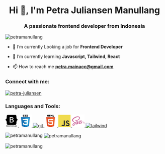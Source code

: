 <h1 align="center">Hi 👋, I'm Petra Juliansen Manullang</h1>
<h3 align="center">A passionate frontend developer from Indonesia</h3>

<p align="left"> <img src="https://komarev.com/ghpvc/?username=petramanullang&label=Profile%20views&color=ff0505&style=flat-square" alt="petramanullang" /> </p>

- 🔭 I’m currently Looking a job for **Frontend Developer**

- 🌱 I’m currently learning **Javascript, Tailwind, React**

- 📫 How to reach me **petra.mainacc@gmail.com**

<h3 align="left">Connect with me:</h3>
<p align="left">
<a href="https://linkedin.com/in/petra-juliansen" target="blank"><img align="center" src="https://raw.githubusercontent.com/rahuldkjain/github-profile-readme-generator/master/src/images/icons/Social/linked-in-alt.svg" alt="petra-juliansen" height="30" width="40" /></a>
</p>

<h3 align="left">Languages and Tools:</h3>
<p align="left"> <a href="https://getbootstrap.com" target="_blank" rel="noreferrer"> <img src="https://raw.githubusercontent.com/devicons/devicon/master/icons/bootstrap/bootstrap-plain-wordmark.svg" alt="bootstrap" width="40" height="40"/> </a> <a href="https://www.w3schools.com/css/" target="_blank" rel="noreferrer"> <img src="https://raw.githubusercontent.com/devicons/devicon/master/icons/css3/css3-original-wordmark.svg" alt="css3" width="40" height="40"/> </a> <a href="https://git-scm.com/" target="_blank" rel="noreferrer"> <img src="https://www.vectorlogo.zone/logos/git-scm/git-scm-icon.svg" alt="git" width="40" height="40"/> </a> <a href="https://www.w3.org/html/" target="_blank" rel="noreferrer"> <img src="https://raw.githubusercontent.com/devicons/devicon/master/icons/html5/html5-original-wordmark.svg" alt="html5" width="40" height="40"/> </a> <a href="https://developer.mozilla.org/en-US/docs/Web/JavaScript" target="_blank" rel="noreferrer"> <img src="https://raw.githubusercontent.com/devicons/devicon/master/icons/javascript/javascript-original.svg" alt="javascript" width="40" height="40"/> </a> <a href="https://sass-lang.com" target="_blank" rel="noreferrer"> <img src="https://raw.githubusercontent.com/devicons/devicon/master/icons/sass/sass-original.svg" alt="sass" width="40" height="40"/> </a> <a href="https://tailwindcss.com/" target="_blank" rel="noreferrer"> <img src="https://www.vectorlogo.zone/logos/tailwindcss/tailwindcss-icon.svg" alt="tailwind" width="40" height="40"/> </a> </p>

<p><img align="left" src="https://github-readme-stats.vercel.app/api/top-langs?username=petramanullang&show_icons=true&locale=en&layout=compact" alt="petramanullang" /></p>

<p>&nbsp;<img align="center" src="https://github-readme-stats.vercel.app/api?username=petramanullang&show_icons=true&locale=en" alt="petramanullang" /></p>

<p><img align="center" src="https://github-readme-streak-stats.herokuapp.com/?user=petramanullang&" alt="petramanullang" /></p>